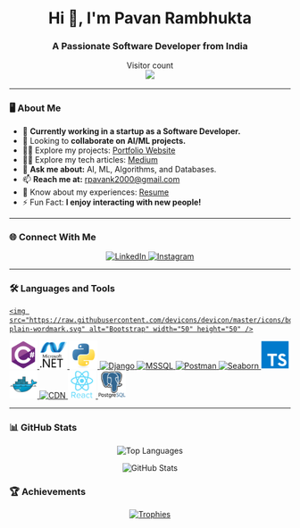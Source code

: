 <h1 align="center">Hi 👋, I'm Pavan Rambhukta</h1>
<h3 align="center">A Passionate Software Developer from India</h3>

<p align="center"> 
  Visitor count<br>
  <img src="https://profile-counter.glitch.me/Pavan8374/count.svg" />
</p>

---

### 🖥️ About Me
- 🔭 **Currently working in a startup as a Software Developer.**
- 👯 Looking to **collaborate on AI/ML projects.**
- 👨‍💻 Explore my projects: [Portfolio Website](https://pavan-rambhukta.vercel.app/)
- 👨‍💻 Explore my tech articles: [Medium](https://medium.com/@rpavank2000)
- 💬 **Ask me about:** AI, ML, Algorithms, and Databases.
- 📫 **Reach me at:** rpavank2000@gmail.com
- 📄 Know about my experiences: [Resume](https://drive.google.com/file/d/12HMJcJQPs2Mg7xpZNfudvv0kpLUDMTiw/view?usp=sharing)
- ⚡ Fun Fact: **I enjoy interacting with new people!**

---

### 🌐 Connect With Me
<p align="center">
  <a href="https://linkedin.com/in/https://www.linkedin.com/in/pavan-kumar-169019214/" target="_blank">
    <img src="https://raw.githubusercontent.com/rahuldkjain/github-profile-readme-generator/master/src/images/icons/Social/linked-in-alt.svg" alt="LinkedIn" height="40" width="40" />
  </a>
  <a href="https://instagram.com/https://www.instagram.com/pa1.pixels/" target="_blank">
    <img src="https://raw.githubusercontent.com/rahuldkjain/github-profile-readme-generator/master/src/images/icons/Social/instagram.svg" alt="Instagram" height="40" width="40" />
  </a>
</p>

---

### 🛠️ Languages and Tools
<p align="center">
  <a href="https://getbootstrap.com" target="_blank" rel="noreferrer">

    <img src="https://raw.githubusercontent.com/devicons/devicon/master/icons/bootstrap/bootstrap-plain-wordmark.svg" alt="Bootstrap" width="50" height="50" />
  </a>
  <a href="https://www.w3schools.com/cs/" target="_blank" rel="noreferrer">
    <img src="https://raw.githubusercontent.com/devicons/devicon/master/icons/csharp/csharp-original.svg" alt="C#" width="50" height="50" />
  </a>
  <a href="https://dotnet.microsoft.com/" target="_blank" rel="noreferrer">
    <img src="https://raw.githubusercontent.com/devicons/devicon/master/icons/dot-net/dot-net-original-wordmark.svg" alt="DotNet" width="50" height="50" />
  </a>
  <a href="https://www.python.org" target="_blank" rel="noreferrer">
    <img src="https://raw.githubusercontent.com/devicons/devicon/master/icons/python/python-original.svg" alt="Python" width="50" height="50" />
  </a>
  <a href="https://www.djangoproject.com/" target="_blank" rel="noreferrer">
    <img src="https://cdn.worldvectorlogo.com/logos/django.svg" alt="Django" width="50" height="50" />
  </a>
  <a href="https://www.microsoft.com/en-us/sql-server" target="_blank" rel="noreferrer">
    <img src="https://www.svgrepo.com/show/303229/microsoft-sql-server-logo.svg" alt="MSSQL" width="50" height="50" />
  </a>
  <a href="https://postman.com" target="_blank" rel="noreferrer">
    <img src="https://www.vectorlogo.zone/logos/getpostman/getpostman-icon.svg" alt="Postman" width="50" height="50" />
  </a>
  <a href="https://seaborn.pydata.org/" target="_blank" rel="noreferrer">
    <img src="https://seaborn.pydata.org/_images/logo-mark-lightbg.svg" alt="Seaborn" width="50" height="50" />
  </a>

<a href="https://www.typescriptlang.org/" target="_blank" rel="noreferrer">
    <img src="https://raw.githubusercontent.com/devicons/devicon/master/icons/typescript/typescript-original.svg" alt="TypeScript" width="50" height="50" />
  </a>
  <a href="https://www.docker.com/" target="_blank" rel="noreferrer">
    <img src="https://raw.githubusercontent.com/devicons/devicon/master/icons/docker/docker-original.svg" alt="Docker" width="50" height="50" />
  </a>

  <a href="https://en.wikipedia.org/wiki/Content_delivery_network" target="_blank" rel="noreferrer">
    <img src="https://www.vectorlogo.zone/logos/akamai/akamai-icon.svg" alt="CDN" width="50" height="50" />
  </a>
  <a href="https://reactjs.org/" target="_blank" rel="noreferrer">
    <img src="https://raw.githubusercontent.com/devicons/devicon/master/icons/react/react-original-wordmark.svg" alt="React" width="50" height="50" />
  </a>
  <a href="https://www.postgresql.org/" target="_blank" rel="noreferrer">
    <img src="https://raw.githubusercontent.com/devicons/devicon/master/icons/postgresql/postgresql-original-wordmark.svg" alt="PostgreSQL" width="50" height="50" />
  </a>
  
</p>

---

### 📊 GitHub Stats
<p align="center">
  <img src="https://github-readme-stats.vercel.app/api/top-langs/?username=pavan8374&theme=radical&layout=compact" alt="Top Languages" />
</p>
<p align="center">
  <img src="https://github-readme-stats.vercel.app/api?username=pavan8374&show_icons=true&theme=radical" alt="GitHub Stats" />
</p>



### 🏆 Achievements
<p align="center">
  <a href="https://github.com/ryo-ma/github-profile-trophy">
    <img src="https://github-profile-trophy.vercel.app/?username=pavan8374&theme=radical&column=7" alt="Trophies" />
  </a>
</p>
